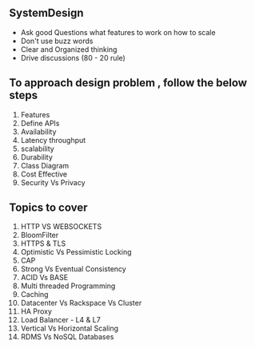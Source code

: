 ## SystemDesign

* Ask good Questions
      what features to work on 
      how to scale
* Don't use buzz words
* Clear and Organized thinking
* Drive discussions (80 - 20 rule)


## To approach design problem , follow the below steps

1. Features
2. Define APIs
3. Availability
4. Latency throughput
5. scalability
6. Durability
7. Class Diagram
8. Cost Effective
9. Security Vs Privacy

## Topics to cover

  1. HTTP VS WEBSOCKETS
  2. BloomFilter
  3. HTTPS & TLS
  4. Optimistic Vs Pessimistic Locking
  5. CAP 
  6. Strong Vs Eventual Consistency
  7. ACID Vs BASE
  8. Multi threaded Programming
  9. Caching
  10. Datacenter Vs Rackspace Vs Cluster
  11. HA Proxy
  12. Load Balancer - L4 & L7
  13. Vertical Vs Horizontal Scaling
  14. RDMS Vs NoSQL Databases
  
